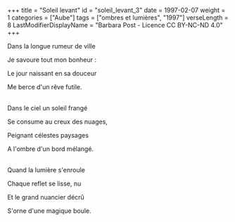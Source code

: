 +++
title = "Soleil levant"
id = "soleil_levant_3"
date = 1997-02-07
weight = 1
categories = ["Aube"]
tags = ["ombres et lumières", "1997"]
verseLength = 8
LastModifierDisplayName = "Barbara Post - Licence CC BY-NC-ND 4.0"
+++

Dans la longue rumeur de ville

Je savoure tout mon bonheur :

Le jour naissant en sa douceur

Me berce d'un rêve futile.

 \
Dans le ciel un soleil frangé

Se consume au creux des nuages,

Peignant célestes paysages

A l'ombre d'un bord mélangé.

 \
Quand la lumière s'enroule

Chaque reflet se lisse, nu

Et le grand nuancier décrû

S'orne d'une magique boule.
